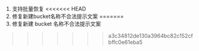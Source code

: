 1. 支持批量恢复
<<<<<<< HEAD
2. 修复新建bucket名称不合法提示文案
=======
2. 修复新建 bucket 名称不合法提示文案
>>>>>>> a3c34812de130a3964bc82c152cfbffc0e61eba5
